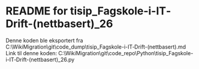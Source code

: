 # README for tisip_Fagskole-i-IT‐Drift-(nettbasert)_26
Denne koden ble eksportert fra C:\WikiMigration\git\code_dump\tisip_Fagskole-i-IT‐Drift-(nettbasert).md
Link til denne koden: C:\WikiMigration\git\code_repo\Python\tisip_Fagskole-i-IT‐Drift-(nettbasert)_26.py

